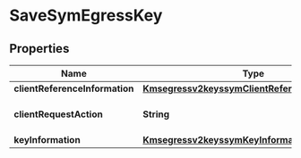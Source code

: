 
# SaveSymEgressKey

## Properties
Name | Type | Description | Notes
------------ | ------------- | ------------- | -------------
**clientReferenceInformation** | [**Kmsegressv2keyssymClientReferenceInformation**](Kmsegressv2keyssymClientReferenceInformation.md) |  |  [optional]
**clientRequestAction** | **String** | Client request action.  | 
**keyInformation** | [**Kmsegressv2keyssymKeyInformation**](Kmsegressv2keyssymKeyInformation.md) |  |  [optional]



